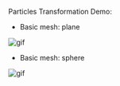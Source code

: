 Particles Transformation Demo:

- Basic mesh: plane

![gif](http://i.imgur.com/FoNqxag.gif)

- Basic mesh: sphere

![gif](http://i.imgur.com/NxjZcWI.gif)


